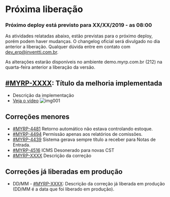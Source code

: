 # Próxima liberação


### Próximo deploy está previsto para XX/XX/2019 - as 08:00
As atividades relatadas abaixo, estão previstas para o próximo deploy, porém podem haver mudanças. O changelog oficial será divulgado no dia anterior a liberação. Qualquer dúvida entre em contato com dev_erp@inventti.com.br.

As alterações estarão disponíveis no ambiente demo.myrp.com.br (212) na quarta-feira anterior a liberação da versão.


## [#MYRP-XXXX](https://devmyrp.atlassian.net/browse/MYRP-XXXX): Título da melhoria implementada
* Descrição da implementação
* [Veja o vídeo](http://recordit.co/2MyFCjFpdq)
![img001](https://i.imgur.com/XXXX.png)


## Correções menores
* [#MYRP-4481](https://devmyrp.atlassian.net/browse/MYRP-4481) Retorno automático não estava controlando estoque.
* [#MYRP-4494](https://devmyrp.atlassian.net/browse/MYRP-4494) Permissão apenas aos relatórios de comissões.
* [#MYRP-4439](https://devmyrp.atlassian.net/browse/MYRP-4439) Sistema gerava sempre título a receber para Notas de Entrada.
* [#MYRP-4516](https://devmyrp.atlassian.net/browse/MYRP-4516) ICMS Desonerado para novas CST
* [#MYRP-XXXX](https://devmyrp.atlassian.net/browse/MYRP-XXXX) Descrição da correção


## Correções já liberadas em produção
* DD/MM - [#MYRP-XXXX](https://devmyrp.atlassian.net/browse/MYRP-XXXX): Descrição da correção já liberada em produção (DD/MM é a data que foi liberado em produção).
